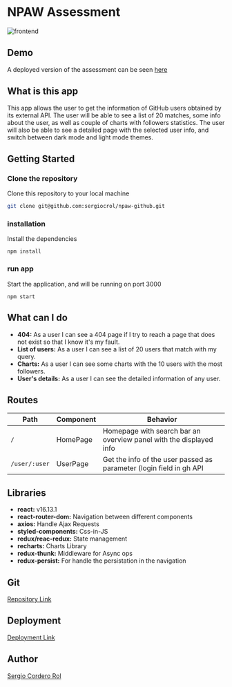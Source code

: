 # NPAW Assessment
![frontend](https://res.cloudinary.com/drcjcovjy/image/upload/v1593590180/npaw/New_Project_qr9dxp.png)

## Demo

A deployed version of the assessment can be seen [here](https://git-npaw.herokuapp.com/)

## What is this app

This app allows the user to get the information of GitHub users obtained by its external API.
The user will be able to see a list of 20 matches, some info about the user, as well as couple of charts with 
followers statistics. The user will also be able to see a detailed page with the selected user info, and switch 
between dark mode and light mode themes.

## Getting Started

### Clone the repository

Clone this repository to your local machine

```bash
git clone git@github.com:sergiocrol/npaw-github.git
```

### installation

Install the dependencies

```
npm install
```

### run app

Start the application, and will be running on port 3000

```
npm start
```

## What can I do

-  **404:** As a user I can see a 404 page if I try to reach a page that does not exist so that I know it's my fault.
-  **List of users:** As a user I can see a list of 20 users that match with my query.
-  **Charts:** As a user I can see some charts with the 10 users with the most followers.
-  **User's details:** As a user I can see the detailed information of any user.

## Routes

| Path                      | Component            | Behavior                                                           |
| ------------------------- | -------------------- | -------------------------------------------------------------------|
| `/`                       | HomePage             | Homepage with search bar an overview panel with the displayed info |
| `/user/:user`             | UserPage             | Get the info of the user passed as parameter (login field in gh API|              

## Libraries

- **react:** v16.13.1
- **react-router-dom:** Navigation between different components
- **axios:**  Handle Ajax Requests
- **styled-components:** Css-in-JS
- **redux/reac-redux:** State management
- **recharts:** Charts Library
- **redux-thunk:** Middleware for Async ops
- **redux-persist:** For handle the persistation in the navigation

## Git

[Repository Link](https://github.com/sergiocrol/npaw-github)

## Deployment

[Deployment Link](https://git-npaw.herokuapp.com/)

## Author

[Sergio Cordero Rol](https://github.com/sergiocrol)
